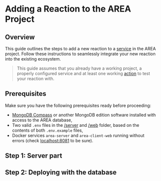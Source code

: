 # Adding a Reaction to the AREA Project

## Overview

This guide outlines the steps to add a new reaction to a [service](./Add%20a%20service.md) in the AREA project. Follow these instructions to seamlessly integrate your new reaction into the existing ecosystem.

> This guide assumes that you already have a working project, a properly configured service and at least one working [action](./Add%20an%20action.md) to test your reaction with.

## Prerequisites

Make sure you have the following prerequisites ready before proceeding:

- [MongoDB Compass](https://www.mongodb.com/products/tools/compass) or another MongoDB edition software installed with access to the AREA database,
- Two valid `.env` files in the [/server](/../server/.env) and [/web](/../web/.env) folder, based on the contents of both `.env.example` files,
- Docker services `area-server` and `area-client-web` running without errors (check [localhost:8081]([http://localhost:8081]) to be sure).

## Step 1: Server part

## Step 2: Deploying with the database
